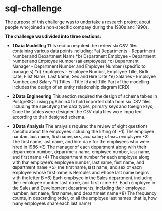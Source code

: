 # sql-challenge

The purpose of this challenge was to undertake a research project about people who joined a non-specific company during the 1980s and 1990s. 

**The challenge was divided into three sections:**
  * **1 Data Modelling**
       This section required the review six CSV files containing various data points including:
         *a) Departments - Department Number and Department Name
         *b) Department Employee - Department Number and Employee Number (all employees)
         *c) Department Manager - Department Number and Employee Number (specific to managers)
         *d) Employees - Employee Number, Employee Title, Birth Date, First Name, Last Name, Sex and Hire Date
         *e) Salaries - Employee Number, and Salary
         *f) Titles - Title Id and Title
       Part of the modelling includes the design of an entity relationship diagram (ERD)
        
  * **2 Data Engineering**
       This section required the design of schema tables in PostgreSQL using pgAdmin4 to hold imported data from six CSV files including the specifying the data types,          primary keys and foreign keys, Once the tables were designed the CSV data files were imported according to their designed schema.
       
  * **3 Data Analysis** 
      The analysis required the review of eight questions specific about the employees including the listing of:
         *1)  The employee number, last name, first name, sex, and salary of each employee
         *2)  The first name, last name, and hire date for the employees who were hired in 1986
         *3)  The manager of each department along with their department number, department name, employee number, last name, and first name
         *4)  The department number for each employee along with that employee’s employee number, last name, first name, and department name
         *5)  The first name, last name, and sex of each employee whose first name is Hercules and whose last name begins with the letter B
         *6)  Each employee in the Sales department, including their employee number, last name, and first name
         *7)  Each employee in the Sales and Development departments, including their employee number, last name, first name, and department name
         *8)  The frequency counts, in descending order, of all the employee last names (that is, how many employees share each last name)

